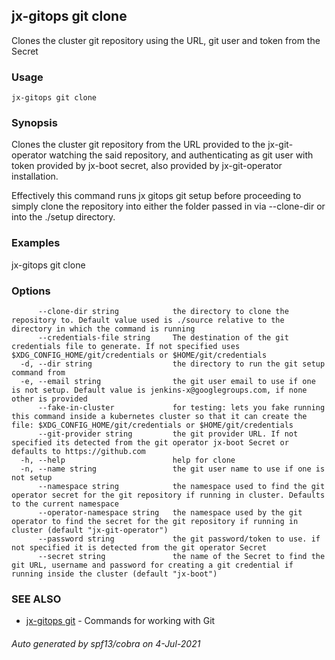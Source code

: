 ## jx-gitops git clone

Clones the cluster git repository using the URL, git user and token from the Secret

### Usage

```
jx-gitops git clone
```

### Synopsis

Clones the cluster git repository from the URL provided to the jx-git-operator watching the said repository, and authenticating as git user with token provided by jx-boot secret, also provided by jx-git-operator installation. 

Effectively this command runs jx gitops git setup before proceeding to simply clone the repository into either the folder passed in via --clone-dir or into the ./setup directory.

### Examples

  jx-gitops git clone

### Options

```
      --clone-dir string            the directory to clone the repository to. Default value used is ./source relative to the directory in which the command is running
      --credentials-file string     The destination of the git credentials file to generate. If not specified uses $XDG_CONFIG_HOME/git/credentials or $HOME/git/credentials
  -d, --dir string                  the directory to run the git setup command from
  -e, --email string                the git user email to use if one is not setup. Default value is jenkins-x@googlegroups.com, if none other is provided
      --fake-in-cluster             for testing: lets you fake running this command inside a kubernetes cluster so that it can create the file: $XDG_CONFIG_HOME/git/credentials or $HOME/git/credentials
      --git-provider string         the git provider URL. If not specified its detected from the git operator jx-boot Secret or defaults to https://github.com
  -h, --help                        help for clone
  -n, --name string                 the git user name to use if one is not setup
      --namespace string            the namespace used to find the git operator secret for the git repository if running in cluster. Defaults to the current namespace
      --operator-namespace string   the namespace used by the git operator to find the secret for the git repository if running in cluster (default "jx-git-operator")
      --password string             the git password/token to use. if not specified it is detected from the git operator Secret
      --secret string               the name of the Secret to find the git URL, username and password for creating a git credential if running inside the cluster (default "jx-boot")
```

### SEE ALSO

* [jx-gitops git](jx-gitops_git.md)	 - Commands for working with Git

###### Auto generated by spf13/cobra on 4-Jul-2021
